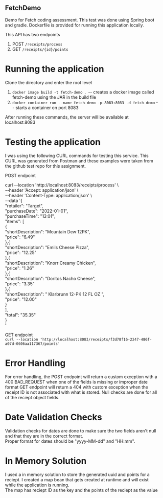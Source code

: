 ## FetchDemo
Demo for Fetch coding assessment. This test was done using Spring boot and gradle. Dockerfile is provided for running this application locally. 

This API has two endpoints 
1. POST `/receipts/process`
2. GET `/receipts/{id}/points`

# Running the application 
Clone the directory and enter the root level 
1. `docker image build -t fetch-demo .` -- creates a docker image called fetch-demo using the JAR in the build file
2. `docker container run --name fetch-demo -p 8083:8083 -d fetch-demo` -- starts a container on port 8083

After running these commands, the server will be available at localhost:8083


# Testing the application 

I was using the following CURL commands for testing this service. This CURL was generated from Postman and these examples were taken from the github test repo for this assignment.  

POST endpoint

 curl --location 'http://localhost:8083/receipts/process' \  
--header 'Accept: application/json' \  
--header 'Content-Type: application/json' \  
--data '{  
  "retailer": "Target",  
  "purchaseDate": "2022-01-01",  
  "purchaseTime": "13:01",  
  "items": [  
    {  
      "shortDescription": "Mountain Dew 12PK",  
      "price": "6.49"  
    },{  
      "shortDescription": "Emils Cheese Pizza",  
      "price": "12.25"  
    },{  
      "shortDescription": "Knorr Creamy Chicken",  
      "price": "1.26"  
    },{  
      "shortDescription": "Doritos Nacho Cheese",  
      "price": "3.35"  
    },{  
      "shortDescription": "   Klarbrunn 12-PK 12 FL OZ  ",  
      "price": "12.00"  
    }  
  ],  
  "total": "35.35"  
}  
'   

GET endpoint   
`curl --location 'http://localhost:8083/receipts/f3d78f16-2247-486f-a07d-0606aa117367/points'`

# Error Handling  

For error handling, the POST endpoint will return a custom exception with a 400 BAD_REQUEST when one of the fields is missing or improper date format
GET endpoint will return a 404 with custom exception when the receipt ID is not associated with what is stored. 
Null checks are done for all of the reciept object fields. 

# Date Validation Checks 
Validation checks for dates are done to make sure the two fields aren't null and that they are in the correct format.  
Proper format for dates should be "yyyy-MM-dd" and "HH:mm".

# In Memory Solution 
I used a in memory solution to store the generated uuid and points for a reciept. I created a map bean that gets created at runtime and will exist while the application is running.   
The map has reciept ID as the key and the points of the reciept as the value


